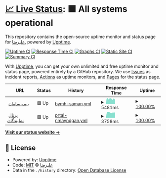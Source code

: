 # [📈 Live Status](https://ALIrezanouri.github.io/si24): <!--live status--> **🟩 All systems operational**

This repository contains the open-source uptime monitor and status page for [علیرضا](http://neeka.ir), powered by [Upptime](https://github.com/upptime/upptime).

[![Uptime CI](https://github.com/ALIrezanouri/si24/workflows/Uptime%20CI/badge.svg)](https://github.com/ALIrezanouri/si24/actions?query=workflow%3A%22Uptime+CI%22)
[![Response Time CI](https://github.com/ALIrezanouri/si24/workflows/Response%20Time%20CI/badge.svg)](https://github.com/ALIrezanouri/si24/actions?query=workflow%3A%22Response+Time+CI%22)
[![Graphs CI](https://github.com/ALIrezanouri/si24/workflows/Graphs%20CI/badge.svg)](https://github.com/ALIrezanouri/si24/actions?query=workflow%3A%22Graphs+CI%22)
[![Static Site CI](https://github.com/ALIrezanouri/si24/workflows/Static%20Site%20CI/badge.svg)](https://github.com/ALIrezanouri/si24/actions?query=workflow%3A%22Static+Site+CI%22)
[![Summary CI](https://github.com/ALIrezanouri/si24/workflows/Summary%20CI/badge.svg)](https://github.com/ALIrezanouri/si24/actions?query=workflow%3A%22Summary+CI%22)

With [Upptime](https://upptime.js.org), you can get your own unlimited and free uptime monitor and status page, powered entirely by a GitHub repository. We use [Issues](https://github.com/ALIrezanouri/si24/issues) as incident reports, [Actions](https://github.com/ALIrezanouri/si24/actions) as uptime monitors, and [Pages](https://ALIrezanouri.github.io/si24) for the status page.

<!--start: status pages-->
<!-- This summary is generated by Upptime (https://github.com/upptime/upptime) -->
<!-- Do not edit this manually, your changes will be overwritten -->
<!-- prettier-ignore -->
| URL | Status | History | Response Time | Uptime |
| --- | ------ | ------- | ------------- | ------ |
| <img alt="" src="https://favicons.githubusercontent.com/si24.ir" height="13"> [بیمه سامان](https://si24.ir) | 🟩 Up | [bymh-saman.yml](https://github.com/ALIrezanouri/si24/commits/HEAD/history/bymh-saman.yml) | <details><summary><img alt="Response time graph" src="./graphs/bymh-saman/response-time-week.png" height="20"> 5481ms</summary><br><a href="https://ALIrezanouri.github.io/si24/history/bymh-saman"><img alt="Response time 4904" src="https://img.shields.io/endpoint?url=https%3A%2F%2Fraw.githubusercontent.com%2FALIrezanouri%2Fsi24%2FHEAD%2Fapi%2Fbymh-saman%2Fresponse-time.json"></a><br><a href="https://ALIrezanouri.github.io/si24/history/bymh-saman"><img alt="24-hour response time 4167" src="https://img.shields.io/endpoint?url=https%3A%2F%2Fraw.githubusercontent.com%2FALIrezanouri%2Fsi24%2FHEAD%2Fapi%2Fbymh-saman%2Fresponse-time-day.json"></a><br><a href="https://ALIrezanouri.github.io/si24/history/bymh-saman"><img alt="7-day response time 5481" src="https://img.shields.io/endpoint?url=https%3A%2F%2Fraw.githubusercontent.com%2FALIrezanouri%2Fsi24%2FHEAD%2Fapi%2Fbymh-saman%2Fresponse-time-week.json"></a><br><a href="https://ALIrezanouri.github.io/si24/history/bymh-saman"><img alt="30-day response time 4904" src="https://img.shields.io/endpoint?url=https%3A%2F%2Fraw.githubusercontent.com%2FALIrezanouri%2Fsi24%2FHEAD%2Fapi%2Fbymh-saman%2Fresponse-time-month.json"></a><br><a href="https://ALIrezanouri.github.io/si24/history/bymh-saman"><img alt="1-year response time 4904" src="https://img.shields.io/endpoint?url=https%3A%2F%2Fraw.githubusercontent.com%2FALIrezanouri%2Fsi24%2FHEAD%2Fapi%2Fbymh-saman%2Fresponse-time-year.json"></a></details> | <details><summary><a href="https://ALIrezanouri.github.io/si24/history/bymh-saman">100.00%</a></summary><a href="https://ALIrezanouri.github.io/si24/history/bymh-saman"><img alt="All-time uptime 100.00%" src="https://img.shields.io/endpoint?url=https%3A%2F%2Fraw.githubusercontent.com%2FALIrezanouri%2Fsi24%2FHEAD%2Fapi%2Fbymh-saman%2Fuptime.json"></a><br><a href="https://ALIrezanouri.github.io/si24/history/bymh-saman"><img alt="24-hour uptime 100.00%" src="https://img.shields.io/endpoint?url=https%3A%2F%2Fraw.githubusercontent.com%2FALIrezanouri%2Fsi24%2FHEAD%2Fapi%2Fbymh-saman%2Fuptime-day.json"></a><br><a href="https://ALIrezanouri.github.io/si24/history/bymh-saman"><img alt="7-day uptime 100.00%" src="https://img.shields.io/endpoint?url=https%3A%2F%2Fraw.githubusercontent.com%2FALIrezanouri%2Fsi24%2FHEAD%2Fapi%2Fbymh-saman%2Fuptime-week.json"></a><br><a href="https://ALIrezanouri.github.io/si24/history/bymh-saman"><img alt="30-day uptime 100.00%" src="https://img.shields.io/endpoint?url=https%3A%2F%2Fraw.githubusercontent.com%2FALIrezanouri%2Fsi24%2FHEAD%2Fapi%2Fbymh-saman%2Fuptime-month.json"></a><br><a href="https://ALIrezanouri.github.io/si24/history/bymh-saman"><img alt="1-year uptime 100.00%" src="https://img.shields.io/endpoint?url=https%3A%2F%2Fraw.githubusercontent.com%2FALIrezanouri%2Fsi24%2FHEAD%2Fapi%2Fbymh-saman%2Fuptime-year.json"></a></details>
| <img alt="" src="https://favicons.githubusercontent.com/agent.si24.ir" height="13"> [پرتال نمایندگان](https://agent.si24.ir) | 🟩 Up | [prtal-nmayndgan.yml](https://github.com/ALIrezanouri/si24/commits/HEAD/history/prtal-nmayndgan.yml) | <details><summary><img alt="Response time graph" src="./graphs/prtal-nmayndgan/response-time-week.png" height="20"> 3758ms</summary><br><a href="https://ALIrezanouri.github.io/si24/history/prtal-nmayndgan"><img alt="Response time 3873" src="https://img.shields.io/endpoint?url=https%3A%2F%2Fraw.githubusercontent.com%2FALIrezanouri%2Fsi24%2FHEAD%2Fapi%2Fprtal-nmayndgan%2Fresponse-time.json"></a><br><a href="https://ALIrezanouri.github.io/si24/history/prtal-nmayndgan"><img alt="24-hour response time 3813" src="https://img.shields.io/endpoint?url=https%3A%2F%2Fraw.githubusercontent.com%2FALIrezanouri%2Fsi24%2FHEAD%2Fapi%2Fprtal-nmayndgan%2Fresponse-time-day.json"></a><br><a href="https://ALIrezanouri.github.io/si24/history/prtal-nmayndgan"><img alt="7-day response time 3758" src="https://img.shields.io/endpoint?url=https%3A%2F%2Fraw.githubusercontent.com%2FALIrezanouri%2Fsi24%2FHEAD%2Fapi%2Fprtal-nmayndgan%2Fresponse-time-week.json"></a><br><a href="https://ALIrezanouri.github.io/si24/history/prtal-nmayndgan"><img alt="30-day response time 3873" src="https://img.shields.io/endpoint?url=https%3A%2F%2Fraw.githubusercontent.com%2FALIrezanouri%2Fsi24%2FHEAD%2Fapi%2Fprtal-nmayndgan%2Fresponse-time-month.json"></a><br><a href="https://ALIrezanouri.github.io/si24/history/prtal-nmayndgan"><img alt="1-year response time 3873" src="https://img.shields.io/endpoint?url=https%3A%2F%2Fraw.githubusercontent.com%2FALIrezanouri%2Fsi24%2FHEAD%2Fapi%2Fprtal-nmayndgan%2Fresponse-time-year.json"></a></details> | <details><summary><a href="https://ALIrezanouri.github.io/si24/history/prtal-nmayndgan">100.00%</a></summary><a href="https://ALIrezanouri.github.io/si24/history/prtal-nmayndgan"><img alt="All-time uptime 100.00%" src="https://img.shields.io/endpoint?url=https%3A%2F%2Fraw.githubusercontent.com%2FALIrezanouri%2Fsi24%2FHEAD%2Fapi%2Fprtal-nmayndgan%2Fuptime.json"></a><br><a href="https://ALIrezanouri.github.io/si24/history/prtal-nmayndgan"><img alt="24-hour uptime 100.00%" src="https://img.shields.io/endpoint?url=https%3A%2F%2Fraw.githubusercontent.com%2FALIrezanouri%2Fsi24%2FHEAD%2Fapi%2Fprtal-nmayndgan%2Fuptime-day.json"></a><br><a href="https://ALIrezanouri.github.io/si24/history/prtal-nmayndgan"><img alt="7-day uptime 100.00%" src="https://img.shields.io/endpoint?url=https%3A%2F%2Fraw.githubusercontent.com%2FALIrezanouri%2Fsi24%2FHEAD%2Fapi%2Fprtal-nmayndgan%2Fuptime-week.json"></a><br><a href="https://ALIrezanouri.github.io/si24/history/prtal-nmayndgan"><img alt="30-day uptime 100.00%" src="https://img.shields.io/endpoint?url=https%3A%2F%2Fraw.githubusercontent.com%2FALIrezanouri%2Fsi24%2FHEAD%2Fapi%2Fprtal-nmayndgan%2Fuptime-month.json"></a><br><a href="https://ALIrezanouri.github.io/si24/history/prtal-nmayndgan"><img alt="1-year uptime 100.00%" src="https://img.shields.io/endpoint?url=https%3A%2F%2Fraw.githubusercontent.com%2FALIrezanouri%2Fsi24%2FHEAD%2Fapi%2Fprtal-nmayndgan%2Fuptime-year.json"></a></details>

<!--end: status pages-->

[**Visit our status website →**](https://ALIrezanouri.github.io/si24)

## 📄 License

- Powered by: [Upptime](https://github.com/upptime/upptime)
- Code: [MIT](./LICENSE) © [علیرضا](http://neeka.ir)
- Data in the `./history` directory: [Open Database License](https://opendatacommons.org/licenses/odbl/1-0/)
